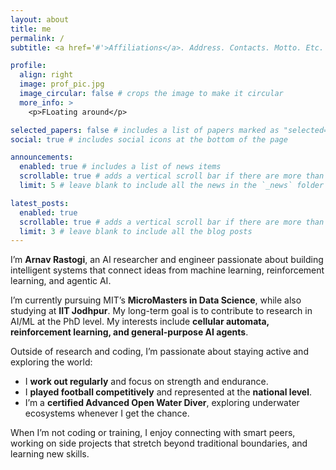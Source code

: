 ```yaml
---
layout: about
title: me
permalink: /
subtitle: <a href='#'>Affiliations</a>. Address. Contacts. Motto. Etc.

profile:
  align: right
  image: prof_pic.jpg
  image_circular: false # crops the image to make it circular
  more_info: >
    <p>FLoating around</p>

selected_papers: false # includes a list of papers marked as "selected={true}"
social: true # includes social icons at the bottom of the page

announcements:
  enabled: true # includes a list of news items
  scrollable: true # adds a vertical scroll bar if there are more than 3 news items
  limit: 5 # leave blank to include all the news in the `_news` folder

latest_posts:
  enabled: true
  scrollable: true # adds a vertical scroll bar if there are more than 3 new posts items
  limit: 3 # leave blank to include all the blog posts
---
```

I’m **Arnav Rastogi**, an AI researcher and engineer passionate about building intelligent systems that connect ideas from machine learning, reinforcement learning, and agentic AI.  

I’m currently pursuing MIT’s **MicroMasters in Data Science**, while also studying at **IIT Jodhpur**. My long-term goal is to contribute to research in AI/ML at the PhD level. My interests include **cellular automata, reinforcement learning, and general-purpose AI agents**.  

Outside of research and coding, I’m passionate about staying active and exploring the world:  
- I **work out regularly** and focus on strength and endurance.  
- I **played football competitively** and represented at the **national level**.  
- I’m a **certified Advanced Open Water Diver**, exploring underwater ecosystems whenever I get the chance.  

When I’m not coding or training, I enjoy connecting with smart peers, working on side projects that stretch beyond traditional boundaries, and learning new skills. 